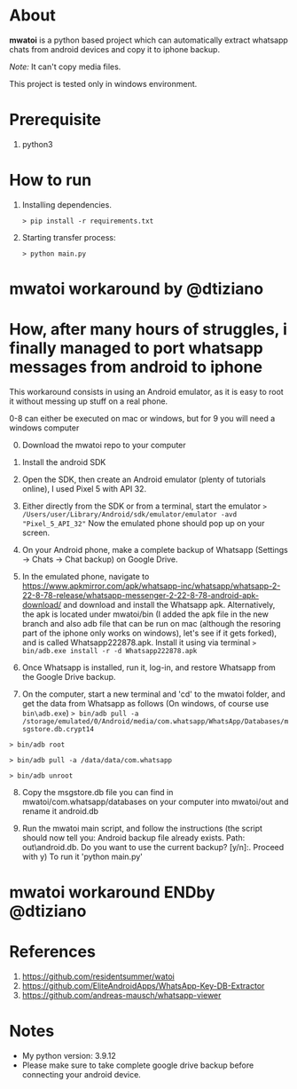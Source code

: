 # About

**mwatoi** is a python based project which can automatically extract whatsapp chats from android devices and copy it to iphone backup.

*Note:* It can't copy media files.

This project is tested only in windows environment.

# Prerequisite

1. python3

# How to run

1. Installing dependencies.

    `> pip install -r requirements.txt`

2. Starting transfer process:

    `> python main.py`



# mwatoi workaround by @dtiziano



# How, after many hours of struggles, i finally managed to port whatsapp messages from android to iphone
This workaround consists in using an Android emulator, as it is easy to root it without messing up stuff on a real phone.

0-8 can either be executed on mac or windows, but for 9 you will need a windows computer

0. Download the mwatoi repo to your computer 

1. Install the android SDK 

2. Open the SDK, then create an Android emulator (plenty of tutorials online), I used Pixel 5 with API 32.

3. Either directly from the SDK or from a terminal, start the emulator `> /Users/user/Library/Android/sdk/emulator/emulator -avd "Pixel_5_API_32"`
Now the emulated phone should pop up on your screen.

4. On your Android phone, make a complete backup of Whatsapp (Settings -> Chats -> Chat backup) on Google Drive.

5. In the emulated phone, navigate to https://www.apkmirror.com/apk/whatsapp-inc/whatsapp/whatsapp-2-22-8-78-release/whatsapp-messenger-2-22-8-78-android-apk-download/ and 
download and install the Whatsapp apk. Alternatively, the apk is located under mwatoi/bin (I added the apk file in the new branch and also adb file that can be run on mac (although the resoring part of the iphone only works on windows), let's see if it gets forked), and is called Whatsapp222878.apk.  Install it using via terminal `> bin/adb.exe install -r -d Whatsapp222878.apk`

6. Once Whatsapp is installed, run it, log-in, and restore Whatsapp from the Google Drive backup.

7. On the computer, start a new terminal and 'cd' to the mwatoi folder, and get the data from Whatsapp as follows 
(On windows, of course use `bin\adb.exe`)
`> bin/adb pull -a /storage/emulated/0/Android/media/com.whatsapp/WhatsApp/Databases/msgstore.db.crypt14`

`> bin/adb root`

`> bin/adb pull -a /data/data/com.whatsapp`

`> bin/adb unroot`


8. Copy the msgstore.db file you can find in mwatoi/com.whatsapp/databases on your computer into mwatoi/out and rename it android.db

9. Run the mwatoi main script, and follow the instructions (the script should now tell you: Android backup file already exists. Path: out\\android.db. Do you want to use the current backup? [y/n]:. Proceed with y)
To run it 'python main.py'

# mwatoi workaround ENDby @dtiziano


# References

1. https://github.com/residentsummer/watoi
2. https://github.com/EliteAndroidApps/WhatsApp-Key-DB-Extractor
3. https://github.com/andreas-mausch/whatsapp-viewer


# Notes
- My python version: 3.9.12
- Please make sure to take complete google drive backup before connecting your android device.